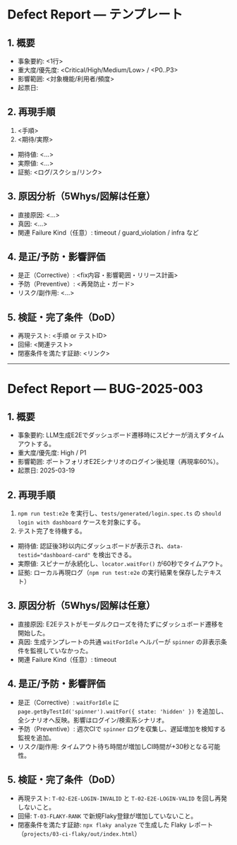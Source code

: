# Defect Report — テンプレート

## 1. 概要
- 事象要約: <1行>
- 重大度/優先度: <Critical/High/Medium/Low> / <P0..P3>
- 影響範囲: <対象機能/利用者/頻度>
- 起票日: <YYYY-MM-DD>

## 2. 再現手順
1) <手順>
2) <期待/実際>
- 期待値: <…>
- 実際値: <…>
- 証拠: <ログ/スクショ/リンク>

## 3. 原因分析（5Whys/図解は任意）
- 直接原因: <…>
- 真因: <…>
- 関連 Failure Kind（任意）: timeout / guard_violation / infra など

## 4. 是正/予防・影響評価
- 是正（Corrective）: <fix内容・影響範囲・リリース計画>
- 予防（Preventive）: <再発防止・ガード>
- リスク/副作用: <…>

## 5. 検証・完了条件（DoD）
- 再現テスト: <手順 or テストID>
- 回帰: <関連テスト>
- 閉塞条件を満たす証跡: <リンク>

---

# Defect Report — BUG-2025-003

## 1. 概要
- 事象要約: LLM生成E2Eでダッシュボード遷移時にスピナーが消えずタイムアウトする。
- 重大度/優先度: High / P1
- 影響範囲: ポートフォリオE2Eシナリオのログイン後処理（再現率60%）。
- 起票日: 2025-03-19

## 2. 再現手順
1) `npm run test:e2e` を実行し、`tests/generated/login.spec.ts` の `should login with dashboard` ケースを対象にする。
2) テスト完了を待機する。
- 期待値: 認証後3秒以内にダッシュボードが表示され、`data-testid="dashboard-card"` を検出できる。
- 実際値: スピナーが永続化し、`locator.waitFor()` が60秒でタイムアウト。
- 証拠: ローカル再現ログ（`npm run test:e2e` の実行結果を保存したテキスト）

## 3. 原因分析（5Whys/図解は任意）
- 直接原因: E2Eテストがモーダルクローズを待たずにダッシュボード遷移を開始した。
- 真因: 生成テンプレートの共通 `waitForIdle` ヘルパーが `spinner` の非表示条件を監視していなかった。
- 関連 Failure Kind（任意）: timeout

## 4. 是正/予防・影響評価
- 是正（Corrective）: `waitForIdle` に `page.getByTestId('spinner').waitFor({ state: 'hidden' })` を追加し、全シナリオへ反映。影響はログイン/検索系シナリオ。
- 予防（Preventive）: 週次CIで `spinner` ログを収集し、遅延増加を検知する監視を追加。
- リスク/副作用: タイムアウト待ち時間が増加しCI時間が+30秒となる可能性。

## 5. 検証・完了条件（DoD）
- 再現テスト: `T-02-E2E-LOGIN-INVALID` と `T-02-E2E-LOGIN-VALID` を回し再発しないこと。
- 回帰: `T-03-FLAKY-RANK` で新規Flaky登録が増加していないこと。
- 閉塞条件を満たす証跡: `npx flaky analyze` で生成した Flaky レポート（`projects/03-ci-flaky/out/index.html`）
